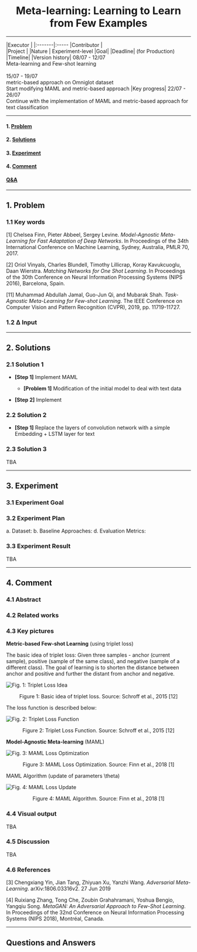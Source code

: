 
<div align="center">
    <h1> Meta-learning: Learning to Learn from Few Examples </h1>
 </div>




---
    
|Executor | 
|:-------|:-----
|Contributor |  
|Project | 
|Nature | Experiment-level
|Goal| 
|Deadline| (for Production) 
|Timeline| 
|Version history| 08/07 - 12/07 <br> Meta-learning and Few-shot learning <br><br> 15/07 - 19/07 <br> metric-based approach on Omniglot dataset <br> Start modifying MAML and metric-based approach 
|Key progress| 22/07 - 26/07 <br> Continue with the implementation of MAML and metric-based approach for text classification

---
#### 1. [Problem](#problem)
#### 2. [Solutions](#solutions)
#### 3. [Experiment](#experiment)
#### 4. [Comment](#comment)  
####  [Q&A](#qna)  
---
## <a id="problem">1. Problem</a>
### **1.1 Key words**

<a id="finn17">[1]</a> Chelsea Finn, Pieter Abbeel, Sergey Levine. _Model-Agnostic Meta-Learning for Fast Adaptation of Deep Networks_. In Proceedings of the 34th International Conference on Machine Learning, Sydney, Australia, PMLR 70, 2017.

<a id="vinyals16">[2]</a> Oriol Vinyals, Charles Blundell, Timothy Lillicrap, Koray Kavukcuoglu, Daan Wierstra. _Matching Networks for One Shot Learning_. In Proceedings of the 30th Conference on Neural Information Processing Systems (NIPS 2016), Barcelona, Spain.

<a id="jamal19">[11]</a> Muhammad Abdullah Jamal, Guo-Jun Qi, and Mubarak Shah. _Task-Agnostic Meta-Learning for Few-shot Learning_. The IEEE Conference on Computer Vision and Pattern Recognition (CVPR), 2019, pp. 11719-11727.

### **1.2 Δ Input**   

---
## <a id="solutions">2. Solutions</a>
### **2.1 Solution 1**   

- **[Step 1]** Implement MAML 
    - **[Problem 1]** Modification of the initial model to deal with text data

- **[Step 2]** Implement 

### **2.2 Solution 2** 
- **[Step 1]** Replace the layers of convolution network with a simple Embedding + LSTM layer for text

### **2.3 Solution 3**
TBA

---
## <a id="experiment">3. Experiment </a>
### **3.1 Experiment Goal**   

### **3.2 Experiment Plan** 
a. Dataset:
b. Baseline Approaches:
d. Evaluation Metrics:

### **3.3 Experiment Result**
TBA

---
## <a id="comment">4. Comment</a>
### **4.1 Abstract**


### **4.2 Related works**


### **4.3 Key pictures**

**Metric-based Few-shot Learning** (using triplet loss)

The basic idea of triplet loss: Given three samples - anchor (current sample), positive (sample of the same class), and negative 
(sample of a different class). The goal of learning is to shorten the distance between anchor and positive and further the distant 
from anchor and negative.

![Fig. 1: Triplet Loss Idea](./figures/triplet_loss_idea.png)
<p align="center">Figure 1: Basic idea of triplet loss. Source: Schroff et al., 2015 [12]</p>

The loss function is described below:

![Fig. 2: Triplet Loss Function](./figures/triplet_loss_func.png)
<p align="center">Figure 2: Triplet Loss Function. Source: Schroff et al., 2015 [12]</p>

**Model-Agnostic Meta-learning** (MAML)

![Fig. 3: MAML Loss Optimization](./figures/MAML_intuition.png)
<p align="center">Figure 3: MAML Loss Optimization. Source: Finn et al., 2018 [1]</p>

MAML Algorithm (update of parameters \theta)

![Fig. 4: MAML Loss Update](./figures/MAML_algo.png)
<p align="center">Figure 4: MAML Algorithm. Source: Finn et al., 2018 [1]</p>


### **4.4 Visual output**
TBA

### **4.5 Discussion**  
TBA

### **4.6 References**
<a id="yin17">[3]</a> Chengxiang Yin, Jian Tang, Zhiyuan Xu, Yanzhi Wang. _Adversarial Meta-Learning_. arXiv:1806.03316v2. 27 Jun 2019

<a id="zhang18">[4]</a> Ruixiang Zhang, Tong Che, Zoubin Grahahramani, Yoshua Bengio, Yangqiu Song. _MetaGAN: An Adversarial Approach to Few-Shot Learning_. In Proceedings of the 32nd Conference on Neural Information Processing Systems (NIPS 2018), Montréal, Canada.

---
## <a id="qna">Questions and Answers</a>


